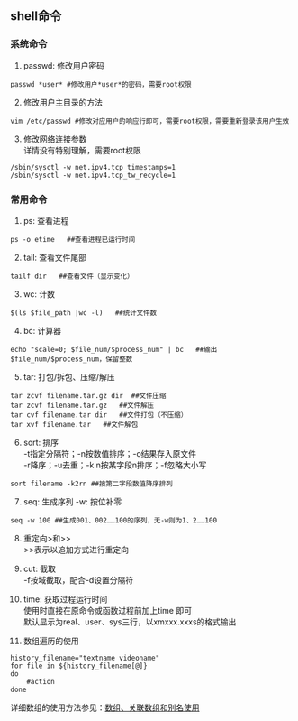 ## shell命令 ##

### 系统命令 ###
01. passwd: 修改用户密码
```
passwd *user* #修改用户*user*的密码，需要root权限
```
02. 修改用户主目录的方法
```
vim /etc/passwd #修改对应用户的响应行即可，需要root权限，需要重新登录该用户生效
```
03. 修改网络连接参数  
详情没有特别理解，需要root权限
```
/sbin/sysctl -w net.ipv4.tcp_timestamps=1
/sbin/sysctl -w net.ipv4.tcp_tw_recycle=1
```

### 常用命令 ###
01. ps: 查看进程  
```
ps -o etime   ##查看进程已运行时间
```
02. tail: 查看文件尾部
```
tailf dir   ##查看文件（显示变化）
```
03. wc: 计数  
```
$(ls $file_path |wc -l)   ##统计文件数
```
04. bc: 计算器  
```
echo "scale=0; $file_num/$process_num" | bc   ##输出$file_num/$process_num，保留整数
```
05. tar: 打包/拆包、压缩/解压
```
tar zcvf filename.tar.gz dir  ##文件压缩
tar zcvf filename.tar.gz   ##文件解压
tar cvf filename.tar dir   ##文件打包（不压缩）
tar xvf filename.tar   ##文件解包
```
06. sort: 排序  
-t指定分隔符；-n按数值排序；-o结果存入原文件  
-r降序；-u去重；-k n按某字段n排序；-f忽略大小写
```
sort filename -k2rn ##按第二字段数值降序排列
```
07. seq: 生成序列
-w: 按位补零
```
seq -w 100 ##生成001、002……100的序列，无-w则为1、2……100
```
08. 重定向>和>>  
\>>表示以追加方式进行重定向

09. cut: 截取  
-f按域截取，配合-d设置分隔符

10. time: 获取过程运行时间  
使用时直接在原命令或函数过程前加上time 即可  
默认显示为real、user、sys三行，以xmxxx.xxxs的格式输出

11. 数组遍历的使用
```
history_filename="textname videoname"
for file in ${history_filename[@]}
do
    #action
done
```
详细数组的使用方法参见：[数组、关联数组和别名使用](http://www.1987.name/164.html)
